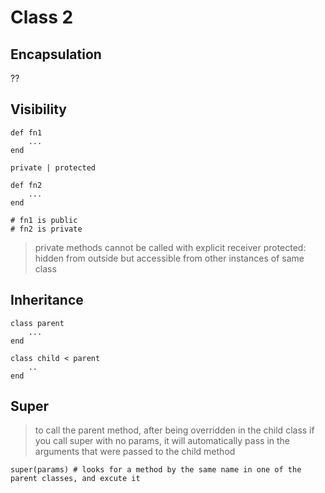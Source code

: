 # Class 2

## Encapsulation
??

## Visibility
```
def fn1
	...
end

private | protected

def fn2
	...
end

# fn1 is public
# fn2 is private
```
> private methods cannot be called with explicit receiver
> protected: hidden from outside but accessible from other instances of same class

## Inheritance
```
class parent
	...
end

class child < parent
	..
end

```

## Super
> to call the parent method, after being overridden in the child class
> if you call super with no params, it will automatically pass in the arguments that were passed to the child method
```
super(params) # looks for a method by the same name in one of the parent classes, and excute it
```










